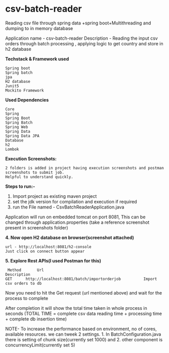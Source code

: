 # csv-batch-reader
Reading csv file through spring data +spring boot+Multithreading  and dumping to in memory database

Application name - csv-batch-reader
Description - Reading the input csv orders through batch processing ,
                applying logic to get country and store in h2 database


**Techstack & Framework used**

    Spring boot
    Spring batch
    jpa
    H2 database
    Junit5
    Mockito Framework


**Used Dependencies**

    Core
    Spring
    Spring Boot
    Spring Batch
    Spring Web
    Spring Data
    Spring Data JPA
    Database
    h2
    Lombok

**Execution Screenshots:**

    2 folders is added in project having execution screenshots and postman screenshots to submit job.
    Helpful to understand quickly.

**Steps to run:-**

1. Import project as existing maven project
2. set the jdk version for compilation and execution if required
3. run the File named - CsvBatchReaderApplication.java

Application will run on embedded tomcat on port 8081, This can be changed through application.properties
(take a reference screenshot present in screenshots folder)

**4. Now open H2 database on browser(screenshot attached)**

    url - http://localhost:8081/h2-console
    Just click on connect button appear

**5.  Explore Rest APIs(I used Postman for this)**

     Method	      Url	                                               Description
    GET	     http://localhost:8081/batch/importorderjob	         Import csv orders to db

Now you need to hit the Get request (url mentioned above) and wait for the process to complete

After completion it will show the total time taken in whole process in seconds
(TOTAL TIME = complete csv data reading time + processing time + complete db insertion time)

NOTE- To increase the performance based on environment, no of cores, available resources.
 we can tweek 2 settings.
    1. In BatchConfiguration.java there is setting of chunk size(currently set 1000) and
    2. other component is concurrencyLimit(currently set 5)






